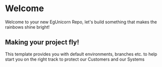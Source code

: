 # Welcome #
Welcome to your new EgUnicorn Repo, let's build something that makes the rainbows shine bright!

## Making your project fly! ##
This template provides you with default environments, branches etc. to help start you on the right track to protect our Customers and our Systems

